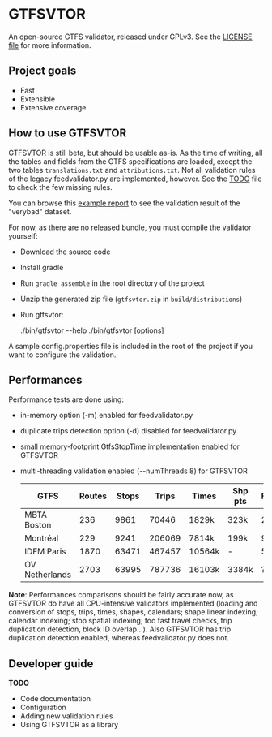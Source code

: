 GTFSVTOR
========

An open-source GTFS validator, released under GPLv3.
See the [LICENSE file](LICENSE) for more information.

Project goals
-------------

- Fast
- Extensible
- Extensive coverage

How to use GTFSVTOR
-------------------

GTFSVTOR is still beta, but should be usable as-is.
As the time of writing, all the tables and fields from the GTFS specifications are loaded,
except the two tables `translations.txt` and `attributions.txt`.
Not all validation rules of the legacy feedvalidator.py are implemented, however.
See the [TODO](TODO) file to check the few missing rules.

You can browse this [example report](https://mecatran.github.io/gtfsvtor/validation-results.html)
to see the validation result of the "verybad" dataset.

For now, as there are no released bundle, you must compile the validator yourself:

- Download the source code
- Install gradle
- Run `gradle assemble` in the root directory of the project
- Unzip the generated zip file (`gtfsvtor.zip` in `build/distributions`)
- Run gtfsvtor:

    ./bin/gtfsvtor --help
    ./bin/gtfsvtor [options] <GTFS file>

A sample config.properties file is included in the root of the project
if you want to configure the validation.

Performances
------------

Performance tests are done using:

- in-memory option (-m) enabled for feedvalidator.py
- duplicate trips detection option (-d) disabled for feedvalidator.py
- small memory-footprint GtfsStopTime implementation enabled for GTFSVTOR
- multi-threading validation enabled (--numThreads 8) for GTFSVTOR

  | GTFS            | Routes | Stops | Trips  | Times  | Shp pts | FeedValidator | GTFSVTOR      |
  |-----------------|--------|-------|--------|--------|---------|---------------|---------------|
  | MBTA Boston     |    236 |  9861 |  70446 |  1829k |    323k | 2m20s         | 7s            |
  | Montréal        |    229 |  9241 | 206069 |  7814k |    199k | 9m23s         | 19s           |
  | IDFM Paris      |   1870 | 63471 | 467457 | 10564k |       - | 57m50s        | 36s           |
  | OV Netherlands  |   2703 | 63995 | 787736 | 16103k |   3384k | ?             | 1m50s         |

**Note**: Performances comparisons should be fairly accurate now,
as GTFSVTOR do have all CPU-intensive validators implemented
(loading and conversion of stops, trips, times, shapes, calendars; shape linear indexing; calendar indexing;
stop spatial indexing; too fast travel checks, trip duplication detection, block ID overlap...).
Also GTFSVTOR has trip duplication detection enabled, whereas feedvalidator.py does not.

Developer guide
---------------

**TODO**

- Code documentation
- Configuration
- Adding new validation rules
- Using GTFSVTOR as a library

